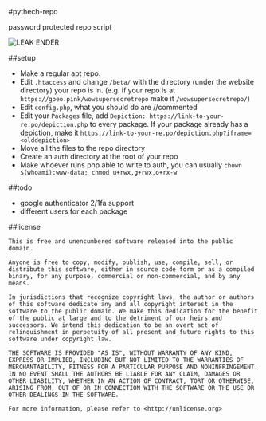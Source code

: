 #pythech-repo

password protected repo script

![LEAK ENDER](http://i.imgur.com/pM2z1GN.png)

##setup

* Make a regular apt repo.
* Edit `.htaccess` and change `/beta/` with the directory (under the website directory) your repo is in. (e.g. if your repo is at `https://goeo.pink/wowsupersecretrepo` make it `/wowsupersecretrepo/`)
* Edit `config.php`, what you should do are //commented
* Edit your `Packages` file, add `Depiction: https://link-to-your-re.po/depiction.php` to every package. If your package already has a depiction, make it `https://link-to-your-re.po/depiction.php?iframe=<olddepiction>`
* Move all the files to the repo directory
* Create an `auth` directory at the root of your repo
* Make whoever runs php able to write to auth, you can usually 
`chown $(whoami):www-data; chmod u+rwx,g+rwx,o+rx-w`

##todo

* google authenticator 2/1fa support
* different users for each package

##license
```
This is free and unencumbered software released into the public domain.

Anyone is free to copy, modify, publish, use, compile, sell, or
distribute this software, either in source code form or as a compiled
binary, for any purpose, commercial or non-commercial, and by any
means.

In jurisdictions that recognize copyright laws, the author or authors
of this software dedicate any and all copyright interest in the
software to the public domain. We make this dedication for the benefit
of the public at large and to the detriment of our heirs and
successors. We intend this dedication to be an overt act of
relinquishment in perpetuity of all present and future rights to this
software under copyright law.

THE SOFTWARE IS PROVIDED "AS IS", WITHOUT WARRANTY OF ANY KIND,
EXPRESS OR IMPLIED, INCLUDING BUT NOT LIMITED TO THE WARRANTIES OF
MERCHANTABILITY, FITNESS FOR A PARTICULAR PURPOSE AND NONINFRINGEMENT.
IN NO EVENT SHALL THE AUTHORS BE LIABLE FOR ANY CLAIM, DAMAGES OR
OTHER LIABILITY, WHETHER IN AN ACTION OF CONTRACT, TORT OR OTHERWISE,
ARISING FROM, OUT OF OR IN CONNECTION WITH THE SOFTWARE OR THE USE OR
OTHER DEALINGS IN THE SOFTWARE.

For more information, please refer to <http://unlicense.org>
```
